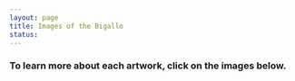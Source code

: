 ```yaml
---
layout: page
title: Images of the Bigallo 
status: 
---
```


<article>
     <h3>To learn more about each artwork, click on the images below.</h3>
<p>
  <a href="https://florenceasitwas.wlu.edu/art/bigallo-altarpiece.html" title="Redirect to Bigallo Altarpiece>
    <img src="misericordia-bigallo.jpg" alt=“Bigallo “Altarpiece"/>
  </a>

